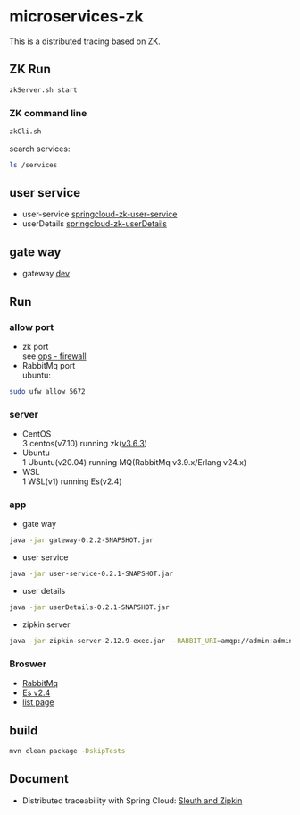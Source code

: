 microservices-zk
===

This is a distributed tracing based on ZK.

## ZK Run
```bash
zkServer.sh start
```
### ZK command line
```bash
zkCli.sh
```
search services:
```bash
ls /services
```

## user service
* user-service [springcloud-zk-user-service](https://github.com/tdtc-hrb/microservices-zk/tree/master/springcloud-zk-user-service)
* userDetails [springcloud-zk-userDetails](https://github.com/tdtc-hrb/microservices-zk/tree/master/springcloud-zk-userDetails)

## gate way
* gateway [dev](https://github.com/tdtc-hrb/microservices-zk/tree/master/springcloud-gateway-dev)


## Run

### allow port
- zk port    
see [ops - firewall](https://tdtc-hrb.github.io/csdn/post/ops_firewall)
- RabbitMq port    
ubuntu:
```bash
sudo ufw allow 5672
```

### server
- CentOS    
3 centos(v7.10) running zk([v3.6.3](https://tdtc-hrb.github.io/csdn/post/ops_zookeeper/))
- Ubuntu    
1 Ubuntu(v20.04) running MQ(RabbitMq v3.9.x/Erlang v24.x)
- WSL    
1 WSL(v1) running Es(v2.4)

### app
- gate way    
```bash
java -jar gateway-0.2.2-SNAPSHOT.jar
```
- user service    
```bash
java -jar user-service-0.2.1-SNAPSHOT.jar
```
- user details    
```bash
java -jar userDetails-0.2.1-SNAPSHOT.jar
```
- zipkin server    
```bash
java -jar zipkin-server-2.12.9-exec.jar --RABBIT_URI=amqp://admin:admin@192.168.3.40:5672/sleuth --STORAGE_TYPE=elasticsearch --ES_HOSTS=192.168.3.26:9200 --ES_HTTP_LOGGING=BASIC
```

### Broswer
- [RabbitMq](http://192.168.3.40:15672/)
- [Es v2.4](http://localhost:9200/_plugin/elasticsearch-head/)
- [list page](http://localhost:8311/user/listPage)


## build
```bash
mvn clean package -DskipTests
```

## Document
* Distributed traceability with Spring Cloud: [Sleuth and Zipkin](https://tdtc-hrb.github.io/cnblogs/post/trace-zipkin-config)
